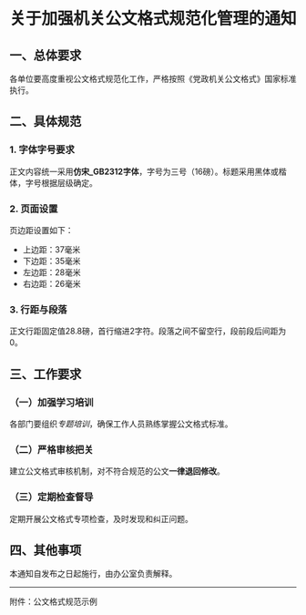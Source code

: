 # 关于加强机关公文格式规范化管理的通知

## 一、总体要求

各单位要高度重视公文格式规范化工作，严格按照《党政机关公文格式》国家标准执行。

## 二、具体规范

### 1. 字体字号要求

正文内容统一采用**仿宋_GB2312字体**，字号为三号（16磅）。标题采用黑体或楷体，字号根据层级确定。

### 2. 页面设置

页边距设置如下：

- 上边距：37毫米
- 下边距：35毫米
- 左边距：28毫米
- 右边距：26毫米

### 3. 行距与段落

正文行距固定值28.8磅，首行缩进2字符。段落之间不留空行，段前段后间距为0。

## 三、工作要求

### （一）加强学习培训

各部门要组织*专题培训*，确保工作人员熟练掌握公文格式标准。

### （二）严格审核把关

建立公文格式审核机制，对不符合规范的公文**一律退回修改**。

### （三）定期检查督导

定期开展公文格式专项检查，及时发现和纠正问题。

## 四、其他事项

本通知自发布之日起施行，由办公室负责解释。

---

附件：公文格式规范示例
